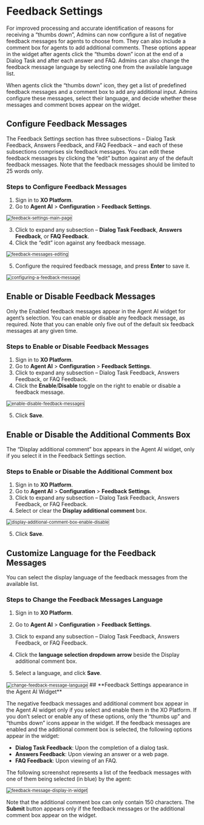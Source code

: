 
# Feedback Settings

For improved processing and accurate identification of reasons for receiving a “thumbs down”, Admins can now configure a list of negative feedback messages for agents to choose from. They can also include a comment box for agents to add additional comments. These options appear in the widget after agents click the “thumbs down” icon at the end of a Dialog Task and after each answer and FAQ. Admins can also change the feedback message language by selecting one from the available language list.

When agents click the “thumbs down” icon, they get a list of predefined feedback messages and a comment box to add any additional input. Admins configure these messages, select their language, and decide whether these messages and comment boxes appear on the widget.

## **Configure Feedback Messages**

The Feedback Settings section has three subsections – Dialog Task Feedback, Answers Feedback, and FAQ Feedback – and each of these subsections comprises six feedback messages. You can edit these feedback messages by clicking the “edit” button against any of the default feedback messages. Note that the feedback messages should be limited to 25 words only.

### **Steps to Configure Feedback Messages**

1. Sign in to **XO Platform**.
2. Go to **Agent AI** > **Configuration** > **Feedback Settings**.

<img src="../feedback-settings-images/feedback-settings-main-page-1.png" alt="feedback-settings-main-page" title="feedback-settings-main-page" style="border: 1px solid gray; zoom:80%;">

3. Click to expand any subsection – **Dialog Task Feedback**, **Answers Feedback**, or **FAQ Feedback**.
4. Click the “edit” icon against any feedback message.

<img src="../feedback-settings-images/feedback-messages-editing-2.png" alt="feedback-messages-editing" title="feedback-messages-editing" style="border: 1px solid gray; zoom:80%;">

5. Configure the required feedback message, and press **Enter** to save it.

<img src="../feedback-settings-images/configuring-a-feedback-message-3.png" alt="configuring-a-feedback-message" title="configuring-a-feedback-message" style="border: 1px solid gray; zoom:80%;">

## **Enable or Disable Feedback Messages**

Only the Enabled feedback messages appear in the Agent AI widget for agent’s selection. You can enable or disable any feedback message, as required. Note that you can enable only five out of the default six feedback messages at any given time.

### **Steps to Enable or Disable Feedback Messages**

1. Sign in to **XO Platform**.
2. Go to **Agent AI** > **Configuration** > **Feedback Settings**.
3. Click to expand any subsection – Dialog Task Feedback, Answers Feedback, or FAQ Feedback.
4. Click the **Enable**/**Disable** toggle on the right to enable or disable a feedback message.

<img src="../feedback-settings-images/enable-disable-feedback-messages-4.png" alt="enable-disable-feedback-messages" title="enable-disable-feedback-messages" style="border: 1px solid gray; zoom:80%;">

5. Click **Save**.

## **Enable or Disable the Additional Comments Box**

The “Display additional comment” box appears in the Agent AI widget, only if you select it in the Feedback Settings section.

### **Steps to Enable or Disable the Additional Comment box**

1. Sign in to **XO Platform**.
2. Go to **Agent AI** > **Configuration** > **Feedback Settings**.
3. Click to expand any subsection – Dialog Task Feedback, Answers Feedback, or FAQ Feedback.
4. Select or clear the **Display additional comment** box.

<img src="../feedback-settings-images/display-additional-comment-box-enable-disable-5.png" alt="display-additional-comment-box-enable-disable" title="display-additional-comment-box-enable-disable" style="border: 1px solid gray; zoom:80%;">

5. Click **Save**.

## **Customize Language for the Feedback Messages**

You can select the display language of the feedback messages from the available list.

### **Steps to Change the Feedback Messages Language**

1. Sign in to **XO Platform**.
2. Go to **Agent AI** > **Configuration** > **Feedback Settings**.
3. Click to expand any subsection – Dialog Task Feedback, Answers Feedback, or FAQ Feedback.
4. Click the **language selection dropdown arrow** beside the Display additional comment box.

5. Select a language, and click **Save**.

<img src="../feedback-settings-images/change-feedback-message-language-6.png" alt="change-feedback-message-language" title="change-feedback-message-language" style="border: 1px solid gray; zoom:80%;">
## **Feedback Settings appearance in the Agent AI Widget**

The negative feedback messages and additional comment box appear in the Agent AI widget only if you select and enable them in the XO Platform. If you don’t select or enable any of these options, only the “thumbs up” and “thumbs down” icons appear in the widget. If the feedback messages are enabled and the additional comment box is selected, the following options appear in the widget:

* **Dialog Task Feedback**: Upon the completion of a dialog task.
* **Answers Feedback**: Upon viewing an answer or a web page.
* **FAQ Feedback**: Upon viewing of an FAQ.

The following screenshot represents a list of the feedback messages with one of them being selected (in blue) by the agent:

<img src="../feedback-settings-images/feedback-message-display-in-widget-7.png" alt="feedback-message-display-in-widget" title="feedback-message-display-in-widget" style="border: 1px solid gray; zoom:80%;">

Note that the additional comment box can only contain 150 characters. The **Submit** button appears only if the feedback messages or the additional comment box appear on the widget.
